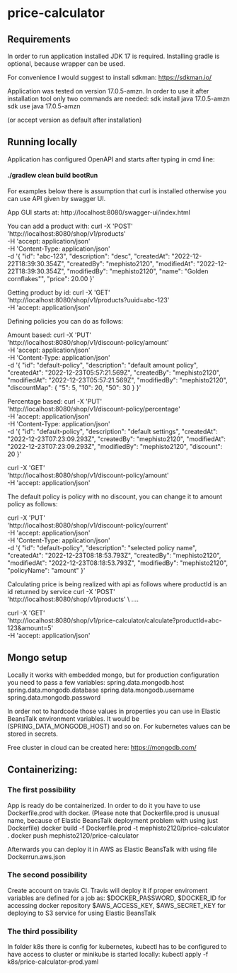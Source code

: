 # price-calculator
## Requirements
In order to run application installed JDK 17 is required. 
Installing gradle is optional, because wrapper can be used.

For convenience I would suggest to install sdkman:
https://sdkman.io/

Application was tested on version 17.0.5-amzn.
In order to use it after installation tool only two commands are needed:
sdk install java 17.0.5-amzn
sdk use java 17.0.5-amzn

(or accept version as default after installation)

## Running locally
Application has configured OpenAPI and starts after typing in cmd line:

#### ./gradlew clean build bootRun

For examples below there is assumption that curl is installed otherwise you can use API given by swagger UI.

App GUI starts at: 
http://localhost:8080/swagger-ui/index.html

You can add a product with:
curl -X 'POST' \
'http://localhost:8080/shop/v1/products' \
-H 'accept: application/json' \
-H 'Content-Type: application/json' \
-d '{
"id": "abc-123",
"description": "desc",
"createdAt": "2022-12-22T18:39:30.354Z",
"createdBy": "mephisto2120",
"modifiedAt": "2022-12-22T18:39:30.354Z",
"modifiedBy": "mephisto2120",
"name": "Golden cornflakes"",
"price": 20.00
}'

Getting product by id:
curl -X 'GET' \
'http://localhost:8080/shop/v1/products?uuid=abc-123' \
-H 'accept: application/json'


Defining policies you can do as follows:

Amount based:
curl -X 'PUT' \
'http://localhost:8080/shop/v1/discount-policy/amount' \
-H 'accept: application/json' \
-H 'Content-Type: application/json' \
-d '{
"id": "default-policy",
"description": "default amount policy",
"createdAt": "2022-12-23T05:57:21.569Z",
"createdBy": "mephisto2120",
"modifiedAt": "2022-12-23T05:57:21.569Z",
"modifiedBy": "mephisto2120",
"discountMap": {
"5": 5,
"10": 20,
"50": 30
}
}'

Percentage based:
curl -X 'PUT' \
'http://localhost:8080/shop/v1/discount-policy/percentage' \
-H 'accept: application/json' \
-H 'Content-Type: application/json' \
-d '{
"id": "default-policy",
"description": "default settings",
"createdAt": "2022-12-23T07:23:09.293Z",
"createdBy": "mephisto2120",
"modifiedAt": "2022-12-23T07:23:09.293Z",
"modifiedBy": "mephisto2120",
"discount": 20
}'


curl -X 'GET' \
'http://localhost:8080/shop/v1/discount-policy/amount' \
-H 'accept: application/json'

The default policy is policy with no discount, you can change it to amount policy as follows:

curl -X 'PUT' \
'http://localhost:8080/shop/v1/discount-policy/current' \
-H 'accept: application/json' \
-H 'Content-Type: application/json' \
-d '{
"id": "default-policy",
"description": "selected policy name",
"createdAt": "2022-12-23T08:18:53.793Z",
"createdBy": "mephisto2120",
"modifiedAt": "2022-12-23T08:18:53.793Z",
"modifiedBy": "mephisto2120",
"policyName": "amount"
}'


Calculating price is being realized with api as follows where productId is an id returned by service
curl -X 'POST' \
'http://localhost:8080/shop/v1/products' \ ....


curl -X 'GET' \
'http://localhost:8080/shop/v1/price-calculator/calculate?productId=abc-123&amount=5' \
-H 'accept: application/json'

## Mongo setup
Locally it works with embedded mongo, but for production configuration you need to pass a few variables:
spring.data.mongodb.host
spring.data.mongodb.database
spring.data.mongodb.username
spring.data.mongodb.password

In order not to hardcode those values in properties you can use in Elastic BeansTalk environment variables.
It would be (SPRING_DATA_MONGODB_HOST) and so on. 
For kubernetes values can be stored in secrets.

Free cluster in cloud can be created here:
https://mongodb.com/


## Containerizing:
### The first possibility
App is ready do be containerized. In order to do it you have to use Dockerfile.prod with docker.
(Please note that Dockerfile.prod is unusual name, because of Elastic BeansTalk deployment problem with using just Dockerfile)
docker build -f Dockerfile.prod -t mephisto2120/price-calculator .
docker push mephisto2120/price-calculator

Afterwards you can deploy it in AWS as Elastic BeansTalk with using file
Dockerrun.aws.json

### The second possibility
Create account on travis CI. Travis will deploy it if proper enviroment variables are defined for a job as:
$DOCKER_PASSWORD, $DOCKER_ID for accessing docker repository
$AWS_ACCESS_KEY, $AWS_SECRET_KEY for deploying to S3 service for using Elastic BeansTalk

### The third possibility
In folder k8s there is config for kubernetes, kubectl has to be configured to have access to cluster or minikube is started locally:
kubectl apply -f k8s/price-calculator-prod.yaml

